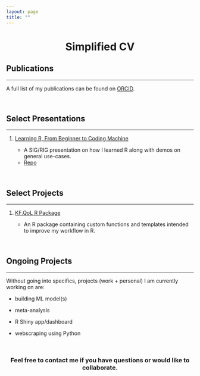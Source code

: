 ```yaml
---
layout: page
title: ""
---
```


<h1 align="center">
    Simplified CV
</h1>

## Publications

---

A full list of my publications can be found on [ORCID](https://orcid.org/0000-0002-9154-6599).

<br>

## Select Presentations

---

1. [Learning R, From Beginner to Coding Machine]()

    + A SIG/RIG presentation on how I learned R along with demos on general use-cases.
    + [Repo](https://github.com/kenf1/RIG_Presentation)

<br>

## Select Projects

---

1. [KF.QoL R Package](https://github.com/kenf1/KF.QoL)

    + An R package containing custom functions and templates intended to improve my workflow in R.

<br>

## Ongoing Projects

---

Without going into specifics, projects (work + personal) I am currently working on are:

+ building ML model(s)

+ meta-analysis

+ R Shiny app/dashboard

+ webscraping using Python

<br>

<h3 align="center">
    <strong>Feel free to contact me if you have questions or would like to collaborate.</strong>
</h3>